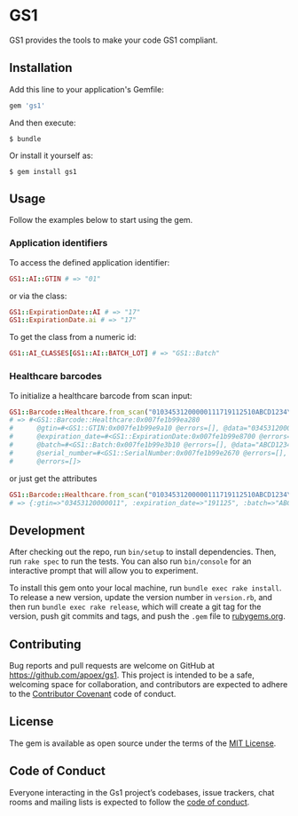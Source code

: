 # GS1

GS1 provides the tools to make your code GS1 compliant.

## Installation

Add this line to your application's Gemfile:

```ruby
gem 'gs1'
```

And then execute:

    $ bundle

Or install it yourself as:

    $ gem install gs1

## Usage

Follow the examples below to start using the gem.

### Application identifiers

To access the defined application identifier:

```ruby
GS1::AI::GTIN # => "01"
```

or via the class:

```ruby
GS1::ExpirationDate::AI # => "17"
GS1::ExpirationDate.ai # => "17"
```

To get the class from a numeric id:

```ruby
GS1::AI_CLASSES[GS1::AI::BATCH_LOT] # => "GS1::Batch"
```

### Healthcare barcodes

To initialize a healthcare barcode from scan input:

```ruby
GS1::Barcode::Healthcare.from_scan("01034531200000111719112510ABCD1234\u001E2110")
# => #<GS1::Barcode::Healthcare:0x007fe1b99ea280
#      @gtin=#<GS1::GTIN:0x007fe1b99e9a10 @errors=[], @data="03453120000011">,
#      @expiration_date=#<GS1::ExpirationDate:0x007fe1b99e8700 @errors=[], @data="191125">,
#      @batch=#<GS1::Batch:0x007fe1b99e3b10 @errors=[], @data="ABCD1234">,
#      @serial_number=#<GS1::SerialNumber:0x007fe1b99e2670 @errors=[], @data="10">,
#      @errors=[]>
```

or just get the attributes

```ruby
GS1::Barcode::Healthcare.from_scan("01034531200000111719112510ABCD1234\u001E2110")
# => {:gtin=>"03453120000011", :expiration_date=>"191125", :batch=>"ABCD1234", :serial_number=>"10"}
```

## Development

After checking out the repo, run `bin/setup` to install dependencies. Then, run `rake spec` to run the tests. You can also run `bin/console` for an interactive prompt that will allow you to experiment.

To install this gem onto your local machine, run `bundle exec rake install`. To release a new version, update the version number in `version.rb`, and then run `bundle exec rake release`, which will create a git tag for the version, push git commits and tags, and push the `.gem` file to [rubygems.org](https://rubygems.org).

## Contributing

Bug reports and pull requests are welcome on GitHub at https://github.com/apoex/gs1. This project is intended to be a safe, welcoming space for collaboration, and contributors are expected to adhere to the [Contributor Covenant](http://contributor-covenant.org) code of conduct.

## License

The gem is available as open source under the terms of the [MIT License](https://opensource.org/licenses/MIT).

## Code of Conduct

Everyone interacting in the Gs1 project’s codebases, issue trackers, chat rooms and mailing lists is expected to follow the [code of conduct](https://github.com/apoex/gs1/blob/master/CODE_OF_CONDUCT.md).
